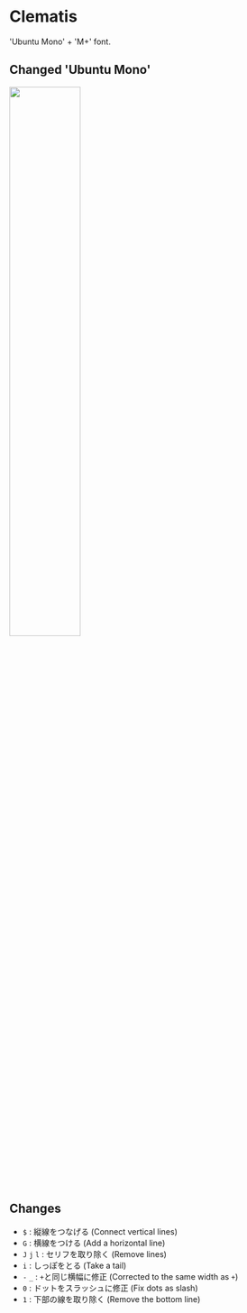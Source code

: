# Clematis
'Ubuntu Mono' + 'M+' font.

## Changed 'Ubuntu Mono'
<img src="https://raw.github.com/wiki/rabbiteariris/Clematis/images/diff.png" width="50%">

## Changes
- `$`         : 縦線をつなげる (Connect vertical lines)
- `G`         : 横線をつける (Add a horizontal line)
- `J` `j` `l` : セリフを取り除く (Remove lines)
- `i`         : しっぽをとる (Take a tail)
- `-` `_`     : `+`と同じ横幅に修正 (Corrected to the same width as `+`)
- `0`         : ドットをスラッシュに修正 (Fix dots as slash)
- `1`         : 下部の線を取り除く (Remove the bottom line)

